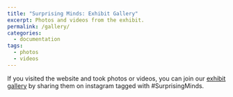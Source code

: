 ```yaml
---
title: "Surprising Minds: Exhibit Gallery"
excerpt: Photos and videos from the exhibit.
permalink: /gallery/
categories:
  - documentation
tags:
  - photos
  - videos
---
```


If you visited the website and took photos or videos, you can join our [exhibit gallery](https://www.instagram.com/explore/tags/surprisingminds/) by sharing them on instagram tagged with #SurprisingMinds. 

